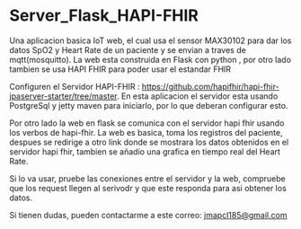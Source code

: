 # Server_Flask_HAPI-FHIR

Una aplicacion basica IoT web, el cual usa el sensor MAX30102 para dar los datos SpO2 y Heart Rate de un paciente y se envian a traves de mqtt(mosquitto). La web esta construida en Flask con python , por otro lado tambien se usa HAPI FHIR para poder usar el estandar FHIR

Configuren el Servidor HAPI-FHIR : https://github.com/hapifhir/hapi-fhir-jpaserver-starter/tree/master. En esta aplicacion el servidor esta usando PostgreSql y jetty maven para iniciarlo, por lo que deberan configurar esto.

Por otro lado la web en flask se comunica con el servidor hapi fhir usando los verbos de hapi-fhir. La web es basica, toma los registros del paciente, despues se redirige a otro link donde se mostrara los datos obtenidos en el servidor hapi fhir, tambien se añadio una grafica en tiempo real del Heart Rate.

Si lo va usar, pruebe las conexiones entre el servidor y la web, compruebe que los request llegen al serivodr y que este responda para asi obtener los datos.

Si tienen dudas, pueden contactarme a este correo: jmapcl185@gmail.com


